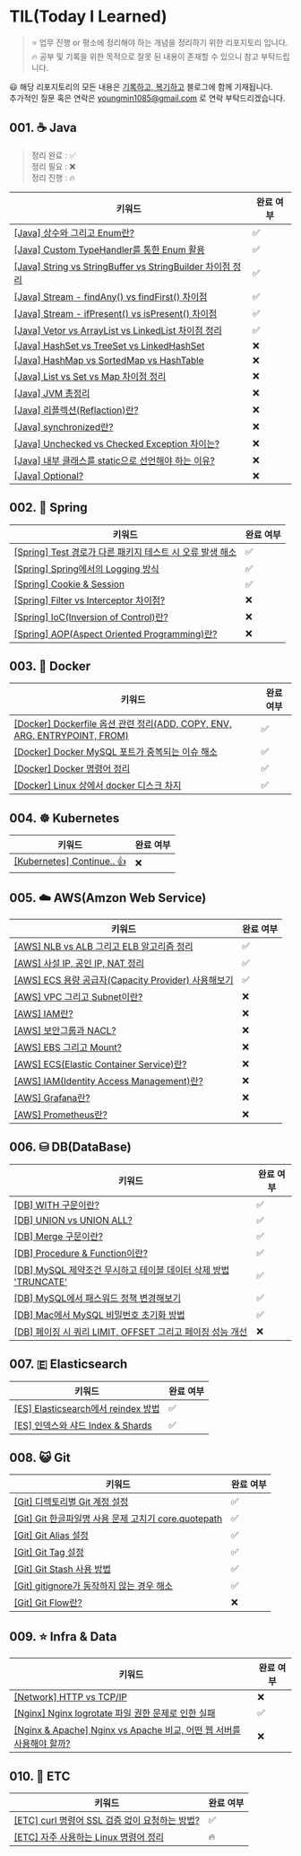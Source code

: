 # TIL(Today I Learned)

> ⭐️ 업무 진행 or 평소에 정리해야 하는 개념을 정리하기 위한 리포지토리 입니다.  
> 🔥 공부 및 기록을 위한 목적으로 잘못 된 내용이 존재할 수 있으니 참고 부탁드립니다.

😃 해당 리포지토리의 모든 내용은 [기록하고, 복기하고](https://sw-ym.tistory.com) 블로그에 함께 기재됩니다.  
추가적인 질문 혹은 연락은 youngmin1085@gmail.com 로 연락 부탁드리겠습니다.

## 001. ☕ Java

> 정리 완료 : ✅  
> 정리 필요 : ❌  
> 정리 진행 : 🔥

| 키워드 | 완료 여부 |
| --- | --- |
| [[Java] 상수와 그리고 Enum란?](./Java/상수와_그리고_enum/README.md) | ✅ |
| [[Java] Custom TypeHandler를 통한 Enum 활용](./Java/Custom_TypeHandler_enum_활용/README.md) | ✅ |
| [[Java] String vs StringBuffer vs StringBuilder 차이점 정리](./Java/String_StringBuffer_StringBuilder_차이점_정리/README.md) |✅ |
| [[Java] Stream - findAny() vs findFirst() 차이점](./Java/findany_findfirst/README.md) | ✅ |
| [[Java] Stream - ifPresent() vs isPresent() 차이점](./Java/is_present_if_present/README.md) | ✅ |
| [[Java] Vetor vs ArrayList vs LinkedList 차이점 정리](./Java/Vetor_ArrayList_LinkedList_차이점_정리/README.md) | ✅ |
| [[Java] HashSet vs TreeSet vs LinkedHashSet](./Java/HashSet_TreeSet_LinkedHashSet/README.md) | ❌ |
| [[Java] HashMap vs SortedMap vs HashTable](./Java/HashMap_SortedMap_HashTable/README.md) | ❌ |
| [[Java] List vs Set vs Map 차이점 정리](./Java/List_Set_Map_차이점_정리/README.md) | ❌ |
| [[Java] JVM 총정리](./Java/JVM_총정리/README.md) | ❌ |
| [[Java] 리플렉션(Reflaction)란?](./Java/리플렉션이란/README.md) | ❌ |
| [[Java] synchronized란?](./Java/synchronized란/README.md) | ❌ |
| [[Java] Unchecked vs Checked Exception 차이는?](./Java/Unchecked_Checked_Exception_차이는/README.md) | ❌ |
| [[Java] 내부 클래스를 static으로 선언해야 하는 이유?](./Java/내부클래스를_static으로_선언해야_하는_이유/README.md) | ❌ |
| [[Java] Optional?](./Java/Optional/README.md) | ❌ |

## 002. 🌱 Spring

| 키워드 | 완료 여부 |
| --- | --- |
| [[Spring] Test 경로가 다른 패키지 테스트 시 오류 발생 해소](./Spring/Test_경로가_다른_패키지_테스트시_오류_발생_해소/README.md) | ✅ |
| [[Spring] Spring에서의 Logging 방식](./Spring/Spring에서의_Logging_방식/README.md) | ✅ |
| [[Spring] Cookie & Session](./Spring/Cookie_Session/README.md) | ✅ |
| [[Spring] Filter vs Interceptor 차이점?](./Spring/Filter_Interceptor_차이점/README.md) | ❌ |
| [[Spring] IoC(Inversion of Control)란?](./Spring/IoC란/README.md) | ❌ |
| [[Spring] AOP(Aspect Oriented Programming)란?](./Spring/AOP란/README.md) | ❌ |

## 003. 🐳 Docker

| 키워드 | 완료 여부 |
| --- | --- |
| [[Docker] Dockerfile 옵션 관련 정리(ADD, COPY, ENV, ARG, ENTRYPOINT, FROM)](./Docker/Dockerfile_옵션_관련_정리/README.md) | ✅ |
| [[Docker] Docker MySQL 포트가 중복되는 이슈 해소](./Docker/Docker_MySQL_포트가_중복되는_이슈_참고링크/README.md) | ✅ |
| [[Docker] Docker 명령어 정리](./Docker/Docker_명령어_정리/README.md) | ✅ |
| [[Docker] Linux 상에서 docker 디스크 차지](./Docker/Linux_상에서_docker_디스크_차지/README.md) | ✅ |

## 004. ☸ Kubernetes

| 키워드 | 완료 여부 |
| --- | --- |
| [[Kubernetes] Continue.. 👍](./Kubernetes/) | ❌ |

## 005. ☁️ AWS(Amzon Web Service)

| 키워드 | 완료 여부 |
| --- | --- |
| [[AWS] NLB vs ALB 그리고 ELB 알고리즘 정리](./AWS/NLB_ALB_ELB_알고리즘_정리/README.md) | ✅ |
| [[AWS] 사설 IP, 공인 IP, NAT 정리](./AWS/사설IP_공인IP_NAT_정리/README.md) | ✅ |
| [[AWS] ECS 용량 공급자(Capacity Provider) 사용해보기](./AWS/ECS_용량공급자_사용해보기/README.md) | ✅ |
| [[AWS] VPC 그리고 Subnet이란?](./AWS/VPC_Subnet/README.md) | ❌ |
| [[AWS] IAM란?](./AWS/IAM란/README.md) | ❌ |
| [[AWS] 보안그룹과 NACL?](./AWS/security_group_nacl/README.md) | ❌ |
| [[AWS] EBS 그리고 Mount?](./AWS/EBS란/README.md) | ❌ |
| [[AWS] ECS(Elastic Container Service)란?](./AWS/ECS란/README.md) | ❌ |
| [[AWS] IAM(Identity Access Management)란?](./AWS/IAM란/README.md) | ❌ |
| [[AWS] Grafana란?](./AWS/Grafana란/README.md) | ❌ |
| [[AWS] Prometheus란?](./AWS/Prometheus란/README.md) | ❌ |

## 006. ⛁ DB(DataBase)

| 키워드 | 완료 여부 | 
| --- | --- |
| [[DB] WITH 구문이란?](./DB/WITH/README.md) | ✅ |
| [[DB] UNION vs UNION ALL?](./DB/UNION_UNION_ALL/README.md) | ✅ |
| [[DB] Merge 구문이란?](./DB/Merge/README.md) | ✅ |
| [[DB] Procedure & Function이란?](./DB/Procedure_Function/README.md) | ✅ |
| [[DB] MySQL 제약조건 무시하고 테이블 데이터 삭제 방법 'TRUNCATE'](./DB/MySQL_제약조건_무시하고_테이블_데이터_삭제/README.md) | ✅ |
| [[DB] MySQL에서 패스워드 정책 변경해보기](./DB/MySQL에서_패스워드_정책_변경해보기/README.md) | ✅ |
| [[DB] Mac에서 MySQL 비밀번호 초기화 방법](./DB/Mac에서_MySQL_비밀번호_초기화_방법/README.md) | ✅ |
| [[DB] 페이징 시 쿼리 LIMIT, OFFSET 그리고 페이징 성능 개선](./DB/페이징시_쿼리_LIMIT_OFFSET_그리고_페이징_성능개선/README.md) | ❌ |

## 007. 🇪 Elasticsearch

| 키워드 | 완료 여부 |
| --- | --- |
| [[ES] Elasticsearch에서 reindex 방법](./Elasticsearch/Elasticsearch에서_reindex_방법/README.md) | ✅ |
| [[ES] 인덱스와 샤드 Index & Shards](./Elasticsearch/인덱스와_샤드/README.md) | ✅ |

## 008. 😺 Git

| 키워드 | 완료 여부 |
| --- | --- |
| [[Git] 디렉토리별 Git 계정 설정](./Git/디렉토리별_Git_계정_설정/README.md) | ✅ |
| [[Git] Git 한글파일명 사용 문제 고치기 core.quotepath](./Git/Git_한글파일명_사용문제_고치기/README.md) | ✅ |
| [[Git] Git Alias 설정](./Git/Git_Alias_설정/README.md) | ✅ |
| [[Git] Git Tag 설정](./Git/Git_Tag_설정/README.md) | ✅ |
| [[Git] Git Stash 사용 방법](./Git/Git_Stash_사용방법/README.md) | ✅ |
| [[Git] gitignore가 동작하지 않는 경우 해소](./Git/gitignore가_동작하지_않는_경우_해소/README.md) | ✅ |
| [[Git] Git Flow란?](./Git/Git_Flow/README.md) | ❌ |

## 009. ⭐️ Infra & Data

| 키워드 | 완료 여부 |
| --- | --- |
| [[Network] HTTP vs TCP/IP](./Infra/http_tcp_ip/README.md) | ❌ |
| [[Nginx] Nginx logrotate 파일 권한 문제로 인한 실패](./Infra/nginx_logrotate_fail/README.md) | ✅ |
| [[Nginx & Apache] Nginx vs Apache 비교, 어떤 웹 서버를 사용해야 할까?](./Infra/nginx_apache_compare/README.md) | ❌ |

## 010. 🔧 ETC

| 키워드 | 완료 여부 |
| --- | --- |
| [[ETC] curl 명령어 SSL 검증 없이 요청하는 방법?](./ETC/cure_명령어_SSL_없이_사용/README.md) | ✅ |
| [[ETC] 자주 사용하는 Linux 명령어 정리](./ETC/linux_command/README.md) | 🔥 |